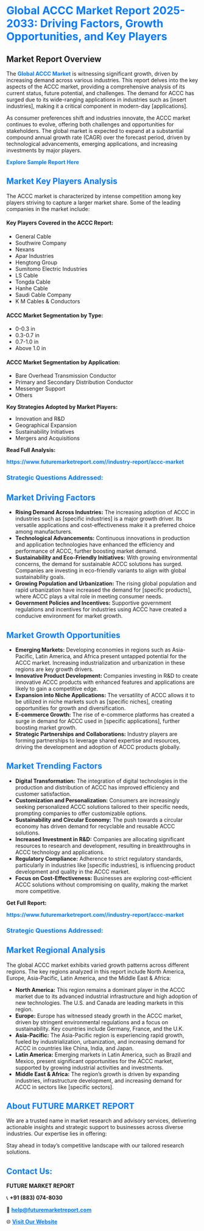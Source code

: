 <h1 style="color: #007BFF;">Global ACCC Market Report 2025-2033: Driving Factors, Growth Opportunities, and Key Players</h1>

<section id="overview">
<h2>Market Report Overview</h2>
<p>The <a href="https://www.futuremarketreport.com//industry-report/accc-market" style="color: #007BFF; text-decoration: none;"><strong>Global ACCC Market</strong></a> is witnessing significant growth, driven by increasing demand across various industries. This report delves into the key aspects of the ACCC market, providing a comprehensive analysis of its current status, future potential, and challenges. The demand for ACCC has surged due to its wide-ranging applications in industries such as [insert industries], making it a critical component in modern-day [applications].</p>
<p>As consumer preferences shift and industries innovate, the ACCC market continues to evolve, offering both challenges and opportunities for stakeholders. The global market is expected to expand at a substantial compound annual growth rate (CAGR) over the forecast period, driven by technological advancements, emerging applications, and increasing investments by major players.</p>
</section>

<section id="overview">
<p><a href="https://www.futuremarketreport.com//request-sample/reportId=47255" style="color: #007BFF; text-decoration: none;"><strong>Explore Sample Report Here</strong></a></p>
</section>

<section id="key-players">
<h2 style="color: #007BFF;">Market Key Players Analysis</h2>
<p>The ACCC market is characterized by intense competition among key players striving to capture a larger market share. Some of the leading companies in the market include:</p>
<h4>Key Players Covered in the ACCC Report:</h4>
<ul><li>General Cable</li><li>Southwire Company</li><li>Nexans</li><li>Apar Industries</li><li>Hengtong Group</li><li>Sumitomo Electric Industries</li><li>LS Cable</li><li>Tongda Cable</li><li>Hanhe Cable</li><li>Saudi Cable Company</li><li>K M Cables &amp; Conductors</li></ul>
<h4>ACCC Market Segmentation by Type:</h4>
<ul><li>0-0.3 in</li><li>0.3-0.7 in</li><li>0.7-1.0 in</li><li>Above 1.0 in</li></ul>

<h4>ACCC Market Segmentation by Application:</h4>
<ul><li>Bare Overhead Transmission Conductor</li><li>Primary and Secondary Distribution Conductor</li><li>Messenger Support</li><li>Others</li></ul>
<p><strong>Key Strategies Adopted by Market Players:</strong></p>
<ul>
<li>Innovation and R&D</li>
<li>Geographical Expansion</li>
<li>Sustainability Initiatives</li>
<li>Mergers and Acquisitions</li>
</ul>
</section>

<section>
<p><strong>Read Full Analysis: </strong></p><a href="https://www.futuremarketreport.com//industry-report/accc-market" style="color: #007BFF; text-decoration: none;"><strong>https://www.futuremarketreport.com//industry-report/accc-market</strong></a>
<h3 style="color: #007BFF;">Strategic Questions Addressed:</h3>
</section>

<section id="driving-factors">
<h2 style="color: #007BFF;">Market Driving Factors</h2>
<ul>
<li><strong>Rising Demand Across Industries:</strong> The increasing adoption of ACCC in industries such as [specific industries] is a major growth driver. Its versatile applications and cost-effectiveness make it a preferred choice among manufacturers.</li>
<li><strong>Technological Advancements:</strong> Continuous innovations in production and application technologies have enhanced the efficiency and performance of ACCC, further boosting market demand.</li>
<li><strong>Sustainability and Eco-Friendly Initiatives:</strong> With growing environmental concerns, the demand for sustainable ACCC solutions has surged. Companies are investing in eco-friendly variants to align with global sustainability goals.</li>
<li><strong>Growing Population and Urbanization:</strong> The rising global population and rapid urbanization have increased the demand for [specific products], where ACCC plays a vital role in meeting consumer needs.</li>
<li><strong>Government Policies and Incentives:</strong> Supportive government regulations and incentives for industries using ACCC have created a conducive environment for market growth.</li>
</ul>
</section>

<section id="growth-opportunities">
<h2 style="color: #007BFF;">Market Growth Opportunities</h2>
<ul>
<li><strong>Emerging Markets:</strong> Developing economies in regions such as Asia-Pacific, Latin America, and Africa present untapped potential for the ACCC market. Increasing industrialization and urbanization in these regions are key growth drivers.</li>
<li><strong>Innovative Product Development:</strong> Companies investing in R&D to create innovative ACCC products with enhanced features and applications are likely to gain a competitive edge.</li>
<li><strong>Expansion into Niche Applications:</strong> The versatility of ACCC allows it to be utilized in niche markets such as [specific niches], creating opportunities for growth and diversification.</li>
<li><strong>E-commerce Growth:</strong> The rise of e-commerce platforms has created a surge in demand for ACCC used in [specific applications], further boosting market growth.</li>
<li><strong>Strategic Partnerships and Collaborations:</strong> Industry players are forming partnerships to leverage shared expertise and resources, driving the development and adoption of ACCC products globally.</li>
</ul>
</section>

<section id="trending-factors">
<h2 style="color: #007BFF;">Market Trending Factors</h2>
<ul>
<li><strong>Digital Transformation:</strong> The integration of digital technologies in the production and distribution of ACCC has improved efficiency and customer satisfaction.</li>
<li><strong>Customization and Personalization:</strong> Consumers are increasingly seeking personalized ACCC solutions tailored to their specific needs, prompting companies to offer customizable options.</li>
<li><strong>Sustainability and Circular Economy:</strong> The push towards a circular economy has driven demand for recyclable and reusable ACCC solutions.</li>
<li><strong>Increased Investment in R&D:</strong> Companies are allocating significant resources to research and development, resulting in breakthroughs in ACCC technology and applications.</li>
<li><strong>Regulatory Compliance:</strong> Adherence to strict regulatory standards, particularly in industries like [specific industries], is influencing product development and quality in the ACCC market.</li>
<li><strong>Focus on Cost-Effectiveness:</strong> Businesses are exploring cost-efficient ACCC solutions without compromising on quality, making the market more competitive.</li>
</ul>
</section>

<section>
<p><strong>Get Full Report: </strong></p><a href="https://www.futuremarketreport.com//industry-report/accc-market" style="color: #007BFF; text-decoration: none;"><strong>https://www.futuremarketreport.com//industry-report/accc-market</strong></a>
<h3 style="color: #007BFF;">Strategic Questions Addressed:</h3>
</section>


<section id="regional-analysis">
<h2 style="color: #007BFF;">Market Regional Analysis</h2>
<p>The global ACCC market exhibits varied growth patterns across different regions. The key regions analyzed in this report include North America, Europe, Asia-Pacific, Latin America, and the Middle East & Africa:</p>
<ul>
<li><strong>North America:</strong> This region remains a dominant player in the ACCC market due to its advanced industrial infrastructure and high adoption of new technologies. The U.S. and Canada are leading markets in this region.</li>
<li><strong>Europe:</strong> Europe has witnessed steady growth in the ACCC market, driven by stringent environmental regulations and a focus on sustainability. Key countries include Germany, France, and the U.K.</li>
<li><strong>Asia-Pacific:</strong> The Asia-Pacific region is experiencing rapid growth, fueled by industrialization, urbanization, and increasing demand for ACCC in countries like China, India, and Japan.</li>
<li><strong>Latin America:</strong> Emerging markets in Latin America, such as Brazil and Mexico, present significant opportunities for the ACCC market, supported by growing industrial activities and investments.</li>
<li><strong>Middle East & Africa:</strong> The region’s growth is driven by expanding industries, infrastructure development, and increasing demand for ACCC in sectors like [specific sectors].</li>
</ul>
</section>

<footer>
<h2 style="color: #007BFF;">About FUTURE MARKET REPORT</h2>
<p>We are a trusted name in market research and advisory services, delivering actionable insights and strategic support to businesses across diverse industries. Our expertise lies in offering:</p>

<p>Stay ahead in today’s competitive landscape with our tailored research solutions.</p>

<h2 style="color: #007BFF;">Contact Us:</h2>
<p><strong>FUTURE MARKET REPORT</strong></p>
<p>📞 <strong>+91 (883) 074-8030</strong></p>
<p>📧 <strong><a href="mailto:help@futuremarketreport.com" style="color: #007BFF;">help@futuremarketreport.com</a></strong></p>
<p>🌐 <strong><a href="https://www.futuremarketreport.com/" style="color: #007BFF;">Visit Our Website</a></strong></p>
</footer>